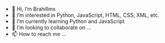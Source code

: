 - 👋 Hi, I’m Brahillms
- 👀 I’m interested in Python, JavaScript, HTML, CSS, XML, etc.
- 🌱 I’m currently learning Python and JavaScript
- 💞️ I’m looking to collaborate on ...
- 📫 How to reach me ...

<!---
GDBZRK/GDBZRK is a ✨ special ✨ repository because its `README.md` (this file) appears on your GitHub profile.
You can click the Preview link to take a look at your changes.
--->
